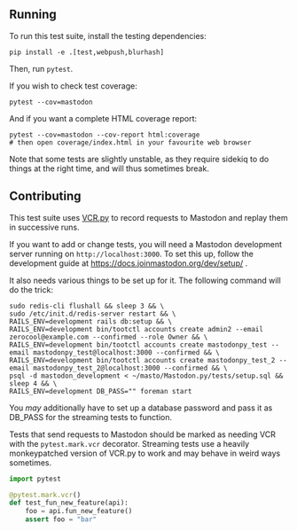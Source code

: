 ## Running

To run this test suite, install the testing dependencies:

    pip install -e .[test,webpush,blurhash]

Then, run `pytest`.

If you wish to check test coverage:

    pytest --cov=mastodon

And if you want a complete HTML coverage report:

    pytest --cov=mastodon --cov-report html:coverage
    # then open coverage/index.html in your favourite web browser

Note that some tests are slightly unstable, as they require sidekiq to do things at the right time, and will thus sometimes break.

## Contributing

[VCR.py]: https://vcrpy.readthedocs.io/

This test suite uses [VCR.py][] to record requests to Mastodon and replay them in successive runs.

If you want to add or change tests, you will need a Mastodon development server running on `http://localhost:3000`.
To set this up, follow the development guide at https://docs.joinmastodon.org/dev/setup/ .

It also needs various things to be set up for it. The following command will do the trick:

    sudo redis-cli flushall && sleep 3 && \
    sudo /etc/init.d/redis-server restart && \
    RAILS_ENV=development rails db:setup && \
    RAILS_ENV=development bin/tootctl accounts create admin2 --email zerocool@example.com --confirmed --role Owner && \
    RAILS_ENV=development bin/tootctl accounts create mastodonpy_test --email mastodonpy_test@localhost:3000 --confirmed && \
    RAILS_ENV=development bin/tootctl accounts create mastodonpy_test_2 --email mastodonpy_test_2@localhost:3000 --confirmed && \
    psql -d mastodon_development < ~/masto/Mastodon.py/tests/setup.sql && sleep 4 && \
    RAILS_ENV=development DB_PASS="" foreman start

You _may_ additionally have to set up a database password and pass it as DB_PASS for the streaming tests to function.

Tests that send requests to Mastodon should be marked as needing VCR with the `pytest.mark.vcr` decorator. Streaming tests use a
heavily monkeypatched version of VCR.py to work and may behave in weird ways sometimes.

```python
import pytest

@pytest.mark.vcr()
def test_fun_new_feature(api):
    foo = api.fun_new_feature()
    assert foo = "bar"
```
